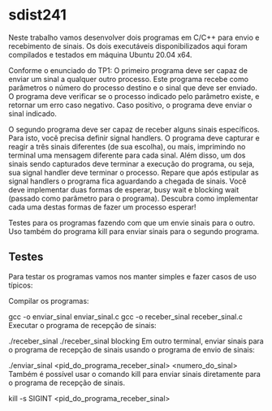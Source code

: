 # sdist241
Neste trabalho vamos desenvolver dois programas em C/C++ para envio e recebimento de sinais.
Os dois executáveis disponibilizados aqui foram compilados e testados em máquina Ubuntu 20.04 x64.

Conforme o enunciado do TP1:
O primeiro programa deve ser capaz de enviar um sinal a qualquer outro processo. Este
programa recebe como parâmetros o número do processo destino e o sinal que deve ser
enviado. O programa deve verificar se o processo indicado pelo parâmetro existe, e
retornar um erro caso negativo. Caso positivo, o programa deve enviar o sinal
indicado.

O segundo programa deve ser capaz de receber alguns sinais específicos. Para isto, você
precisa definir signal handlers. O programa deve capturar e reagir a três sinais diferentes
(de sua escolha), ou mais, imprimindo no terminal uma mensagem diferente para cada
sinal. Além disso, um dos sinais sendo capturados deve terminar a execução do programa,
ou seja, sua signal handler deve terminar o processo. Repare que após estipular as signal
handlers o programa fica aguardando a chegada de sinais. Você deve implementar duas
formas de esperar, busy wait e blocking wait (passado como parâmetro para o programa).
Descubra como implementar cada uma destas formas de fazer um processo esperar!

Testes para os programas fazendo com que um envie sinais para o outro. Uso também do
programa kill para enviar sinais para o segundo programa.

## Testes
Para testar os programas vamos nos manter simples e fazer casos de uso típicos:

Compilar os programas:

gcc -o enviar_sinal enviar_sinal.c
gcc -o receber_sinal receber_sinal.c
Executar o programa de recepção de sinais:

./receber_sinal
./receber_sinal blocking
Em outro terminal, enviar sinais para o programa de recepção de sinais usando o programa de envio de sinais:

./enviar_sinal <pid_do_programa_receber_sinal> <numero_do_sinal>
Também é possível usar o comando kill para enviar sinais diretamente para o programa de recepção de sinais.

kill -s SIGINT <pid_do_programa_receber_sinal>
